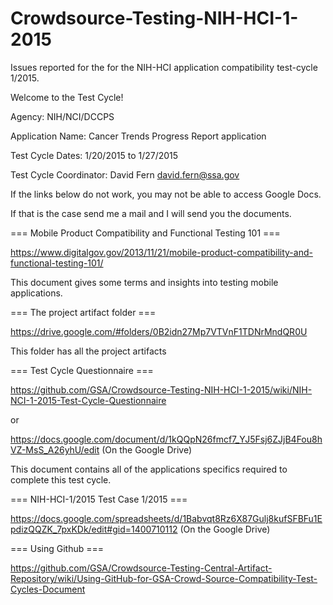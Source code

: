 Crowdsource-Testing-NIH-HCI-1-2015
==================================

Issues reported for the for the NIH-HCI application compatibility test-cycle 1/2015.

Welcome to the Test Cycle!

Agency: NIH/NCI/DCCPS

Application Name: Cancer Trends Progress Report application

Test Cycle Dates: 1/20/2015 to 1/27/2015

Test Cycle Coordinator: David Fern david.fern@ssa.gov

If the links below do not work, you may not be able to access Google Docs.

If that is the case send me a mail and I will send you the documents.

=== Mobile Product Compatibility and Functional Testing 101 ===

https://www.digitalgov.gov/2013/11/21/mobile-product-compatibility-and-functional-testing-101/

This document gives some terms and insights into testing mobile applications.

=== The project artifact folder ===

https://drive.google.com/#folders/0B2idn27Mp7VTVnF1TDNrMndQR0U

This folder has all the project artifacts

=== Test Cycle Questionnaire ===

https://github.com/GSA/Crowdsource-Testing-NIH-HCI-1-2015/wiki/NIH-NCI-1-2015-Test-Cycle-Questionnaire

or

https://docs.google.com/document/d/1kQQpN26fmcf7_YJ5Fsj6ZJjB4Fou8hVZ-MsS_A26yhU/edit (On the Google Drive) 

This document contains all of the applications specifics required to complete this test cycle.

=== NIH-HCI-1/2015 Test Case 1/2015 ===

https://docs.google.com/spreadsheets/d/1Babvqt8Rz6X87Gulj8kufSFBFu1EpdizQQZK_7pxKDk/edit#gid=1400710112 (On the Google Drive)

=== Using Github ===

https://github.com/GSA/Crowdsource-Testing-Central-Artifact-Repository/wiki/Using-GitHub-for-GSA-Crowd-Source-Compatibility-Test-Cycles-Document
